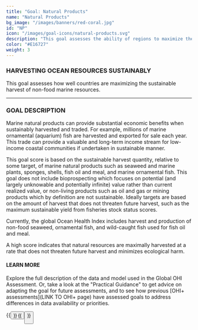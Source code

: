 ```yaml
---
title: "Goal: Natural Products"
name: "Natural Products"
bg_image: "/images/banners/red-coral.jpg"
id: "NP"
icon: "/images/goal-icons/natural-products.svg"
description: "This goal assesses the ability of regions to maximize the sustainable harvest of living marine resources, such as corals, shells, seaweeds, and fish for the aquarium trade."
color: "#E16727"
weight: 3
---
```


### HARVESTING OCEAN RESOURCES SUSTAINABLY

This goal assesses how well countries are maximizing the sustainable harvest of non-food marine resources.


----

### GOAL DESCRIPTION

Marine natural products can provide substantial economic benefits when sustainably harvested and traded.  For example, millions of marine ornamental (aquarium) fish are harvested and exported for sale each year.  This trade can provide a valuable and long-term income stream for low-income coastal communities if undertaken in sustainable manner.

This goal score is based on the sustainable harvest quantity, relative to some target, of marine natural products such as seaweed and marine plants, sponges, shells, fish oil and meal, and marine ornamental fish.  This goal does not include bioprospecting which focuses on potential (and largely unknowable and potentially infinite) value rather than current realized value, or non-living products such as oil and gas or mining products which by definition are not sustainable. Ideally targets are based on the amount of harvest that does not threaten future harvest, such as the maximum sustainable yield from fisheries stock status scores. 

Currently, the global Ocean Health Index includes harvest and production of non-food seaweed, ornamental fish, and wild-caught fish used for fish oil and meal.  

A high score indicates that natural resources are maximally harvested at a rate that does not threaten future harvest and minimizes ecological harm.

#### LEARN MORE
Explore the full description of the data and model used in the Global OHI Assessment. Or, take a look at the "Practical Guidance" to get advice on adapting the goal for future assessments, and to see how previous [OHI+ assessments](LINK TO OHI+ page) have assessed goals to address differences in data availability or priorities.

{{<button text="OHI Model" link="https://ohi-science.org/ohiprep_v2020/globalprep/methods_doc/v2020/Supplement.html#68_natural_products" icon="/images/misc/microscope-icon.svg" >}}
{{<button text="Practical Guidance" link="/guidance/natural-products" icon="/images/misc/directions-icon.svg" >}}